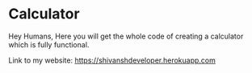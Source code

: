# Calculator

Hey Humans, Here you will get the whole code of creating a calculator which is fully functional.

Link to my website: 
https://shivanshdeveloper.herokuapp.com

